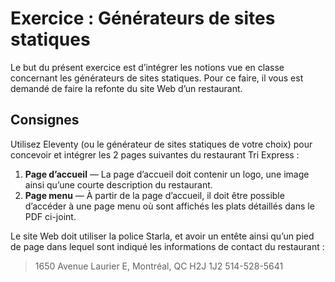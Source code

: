 # Exercice : Générateurs de sites statiques

Le but du présent exercice est d’intégrer les notions vue en classe concernant les générateurs de sites statiques. Pour ce faire, il vous est demandé de faire la refonte du site Web d’un restaurant.

## Consignes

Utilisez Eleventy (ou le générateur de sites statiques de votre choix) pour concevoir et intégrer les 2 pages suivantes du restaurant Tri Express :

1. **Page d’accueil** — La page d’accueil doit contenir un logo, une image ainsi qu’une courte description du restaurant.
2. **Page menu** — À partir de la page d’accueil, il doit être possible d’accéder à une page menu où sont affichés les plats détaillés dans le PDF ci-joint.

Le site Web doit utiliser la police Starla, et avoir un entête ainsi qu’un pied de page dans lequel sont indiqué les informations de contact du restaurant :

> 1650 Avenue Laurier E, 
> Montréal, QC H2J 1J2
> 514-528-5641

